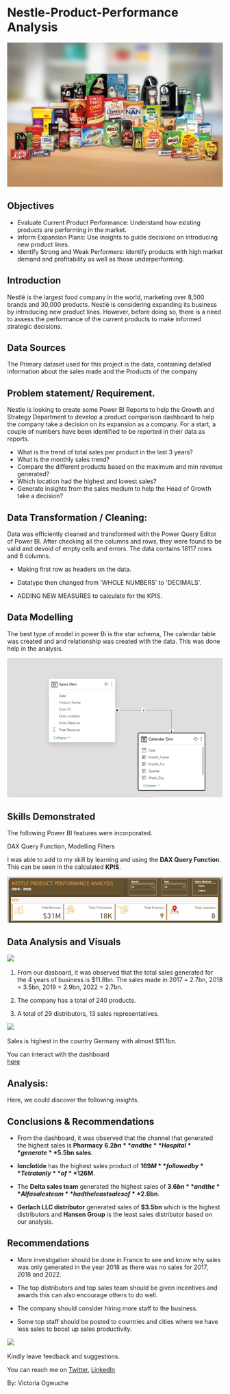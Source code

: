 # Nestle-Product-Performance Analysis

![](Nestle_Picture2.png)

## Objectives
- Evaluate Current Product Performance: Understand how existing products are performing in the market.
- Inform Expansion Plans: Use insights to guide decisions on introducing new product lines.
- Identify Strong and Weak Performers: Identify products with high market demand and profitability as well as those underperforming.

## Introduction
Nestlé is the largest food company in the world, marketing over 8,500 brands and 30,000 products. Nestlé is considering expanding its business by introducing new product lines. However, before doing so, there is a need to assess the performance of the current products to make informed strategic decisions.

## Data Sources
The Primary dataset used for this project is the data, containing detailed information about the sales made and the Products of the company

## Problem statement/ Requirement.

Nestle is looking to create some Power BI Reports to help the Growth and Strategy Department to develop a product comparison dashboard to help the company take a decision on its expansion as a company. For a start, a couple of numbers have been identified to be reported in their data as reports.

- What is the trend of total sales per product in the last 3 years?
- What is the monthly sales trend?
- Compare the different products based on the maximum and min revenue generated?
- Which location had the highest and lowest sales?
- Generate insights from the sales medium to help the Head of Growth take a decision?

## Data Transformation / Cleaning:

Data was efficiently cleaned and transformed with the Power Query Editor of Power BI. After checking all the columns and rows, they were found to be valid and devoid of empty cells and errors. The data contains 18117 rows and 6 columns.

- Making first row as headers on the data.

- Datatype then changed from 'WHOLE NUMBERS' to 'DECIMALS'.

- ADDING NEW MEASURES to calculate for the KPIS.

## Data Modelling
The best type of model in power Bi is the star schema, The calendar table was created and and relationship was created with the data. This was done help in the analysis.

![](Nestle_Model_Picture.PNG)

## Skills Demonstrated
The following Power BI features were incorporated.

DAX Query Function,
Modelling
Filters

I was able to add to my skill by learning and using the **DAX Query Function**. This can be seen in the calculated **KPIS**.

![](Nestle_KPIs.PNG)

## Data Analysis and Visuals

![](Nestle_Picture.PNG)

1. From our dasboard, it was observed that the total sales generated for the 4 years of business is $11.8bn. The sales made in 2017 = 2.7bn, 2018 = 3.5bn, 
2019 = 2.9bn, 2022 = 2.7bn.    

3. The company has a total of 240 products.

4. A total of 29 distributors, 13 sales representatives.


![](Phar4.png)

Sales is highest in the country Germany with almost $11.1bn.

You can interact with the dashboard  
[here](https://app.powerbi.com/view?r=eyJrIjoiODRlMGZhM2UtM2MzYi00ZjYxLTgwNGMtZDMxYmZmYjU4NzdkIiwidCI6IjUwODUxMjk2LTliZDEtNGM1Yi05MDllLWY2M2U0OWVmZWEyNSJ9)

## Analysis:

Here, we could discover the following insights.

## Conclusions & Recommendations

- From the dashboard, it was observed that the channel that generated the highest sales is **Pharmacy** **$6.2bn** and the **Hospital** generate **$5.5bn sales**.

- **Ionclotide** has the highest sales product of **$169M** followed by **Tetratanly** of **$126M**.

- The **Delta sales team** generated the highest sales of **$3.6bn** and the **Alfa sales team** had the least sales of **$2.6bn**.

- **Gerlach LLC distributor** generated sales of **$3.5bn** which is the highest distributors and **Hansen Group** is the least sales distributor based on our 
analysis.

## Recommendations

- More investigation should be done in France to see and know why sales was only generated in the year 2018 as there was no sales for 2017, 2018 and 2022.

- The top distributors and top sales team should be given incentives and awards this can also encourage others to do well.

- The company should consider hiring more staff to the business. 

- Some top staff should be posted to countries and cities where we have less sales to boost up sales productivity.

![](thankyou.png)

Kindly leave feedback and suggestions.

You can reach me on [Twitter](https://twitter.com/vicky_star0), [LinkedIn](www.linkedin.com/in/victoriaogwuche)

By: Victoria Ogwuche
